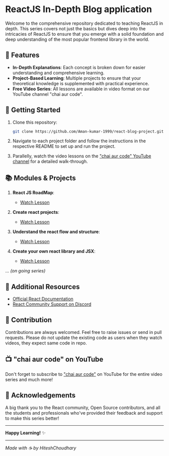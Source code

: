 # ReactJS In-Depth Blog application

Welcome to the comprehensive repository dedicated to teaching ReactJS in depth. This series covers not just the basics but dives deep into the intricacies of ReactJS to ensure that you emerge with a solid foundation and deep understanding of the most popular frontend library in the world.

## 🌟 Features

- **In-Depth Explanations**: Each concept is broken down for easier understanding and comprehensive learning.
- **Project-Based Learning**: Multiple projects to ensure that your theoretical knowledge is supplemented with practical experience.
- **Free Video Series**: All lessons are available in video format on our YouTube channel "chai aur code".

## 🚀 Getting Started

1. Clone this repository:
   ```bash
   git clone https://github.com/Aman-kumar-1999/react-blog-project.git
   ```

2. Navigate to each project folder and follow the instructions in the respective README to set up and run the project.

3. Parallelly, watch the video lessons on the ["chai aur code" YouTube channel](https://www.youtube.com/channel/UCNQ6FEtztATuaVhZKCY28Yw) for a detailed walk-through.

## 📚 Modules & Projects

1. **React JS RoadMap**:
   
   - [Watch Lesson](https://www.youtube.com/watch?v=vz1RlUyrc3w&list=PLu71SKxNbfoDqgPchmvIsL4hTnJIrtige)

2. **Create react projects**:
   - [Watch Lesson](https://www.youtube.com/watch?v=k3KqQvywToE&list=PLu71SKxNbfoDqgPchmvIsL4hTnJIrtige&index=2)

3. **Understand the react flow and structure**:
   - [Watch Lesson](https://www.youtube.com/watch?v=yNbnA5pryMg&list=PLu71SKxNbfoDqgPchmvIsL4hTnJIrtige&index=3)
4. **Create your own react library and JSX**:
   - [Watch Lesson](https://www.youtube.com/watch?v=kAOuj6o7Kxs&list=PLu71SKxNbfoDqgPchmvIsL4hTnJIrtige&index=4)

... _(on going series)_

## 📖 Additional Resources

- [Official React Documentation](https://reactjs.org/docs/getting-started.html)
- [React Community Support on Discord](https://hitesh.ai/discord)

## 💼 Contribution

Contributions are always welcomed. Feel free to raise issues or send in pull requests. Please do not update the existing code as users when they watch videos, they expect same code in repo.

## 📺 "chai aur code" on YouTube

Don't forget to subscribe to ["chai aur code"](https://www.youtube.com/channel/UCNQ6FEtztATuaVhZKCY28Yw) on YouTube for the entire video series and much more!

## 🙏 Acknowledgements

A big thank you to the React community, Open Source contributors, and all the students and professionals who've provided their feedback and support to make this series better!

---

**Happy Learning!** ✨

---

_Made with ☕️ by HiteshChoudhary_